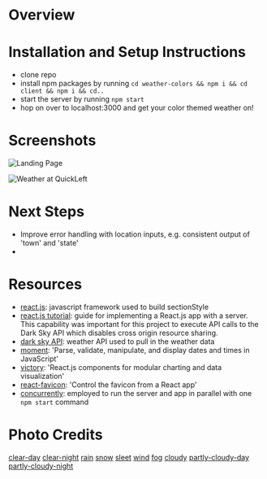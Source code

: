 # Overview


# Installation and Setup Instructions
* clone repo
* install npm packages by running `cd weather-colors && npm i && cd client && npm i && cd.. `
* start the server by running `npm start`
* hop on over to localhost:3000 and get your color themed weather on!

# Screenshots
![Landing Page]()

![Weather at QuickLeft]()

# Next Steps
* Improve error handling with location inputs, e.g. consistent output of 'town' and 'state'
*

# Resources
* [react.js](https://facebook.github.io/react/): javascript framework used to build sectionStyle
* [react.js tutorial](https://www.fullstackreact.com/articles/using-create-react-app-with-a-server/): guide for implementing a React.js app with a server. This capability was important for this project to execute API calls to the Dark Sky API which disables cross origin resource sharing.
* [dark sky API](https://darksky.net/dev): weather API used to pull in the weather data
* [moment](https://momentjs.com/): 'Parse, validate, manipulate, and display dates and times in JavaScript'
* [victory](https://formidable.com/open-source/victory/): 'React.js components for
modular charting and data visualization'
* [react-favicon](https://www.npmjs.com/package/react-favicon): 'Control the favicon from a React app'
* [concurrently](https://www.npmjs.com/package/concurrently): employed to run the server and app in parallel with one `npm start` command

# Photo Credits
[clear-day](https://i.pinimg.com/originals/88/95/d9/8895d94c150ca3857380a58e0ab4014b.jpg)
[clear-night](http://www.clear-night.com/img/clear-night-placeholder.jpg)
[rain](http://az616578.vo.msecnd.net/files/2016/01/16/635885008368259096-1039022421_rainy_day_raining_cold_abstract_1600x1200_hd-wallpaper-1557994.jpg)
[snow](http://cnsoup.com/snowing-wallpaper.html)
[sleet](https://edenhills.files.wordpress.com/2014/02/dsc_0076ew.jpg)
[wind](http://www.bsideblog.com/wp-content/uploads/2011/12/windy.jpg)
[fog](https://img08.deviantart.net/e2e6/i/2009/069/c/3/foggy_forest_26_by_sd_stock.jpg)
[cloudy](http://www.gazetteseries.co.uk/resources/images/5360796.jpg?display=1&htype=0&type=responsive-gallery)
[partly-cloudy-day](https://static.pexels.com/photos/216596/pexels-photo-216596.jpeg)
[partly-cloudy-night](http://wallpapers-hd-wide.com/wp-content/uploads/2016/01/Beautiful-cloudy-night-full-moon-moonlight-1920x1080.jpg)
